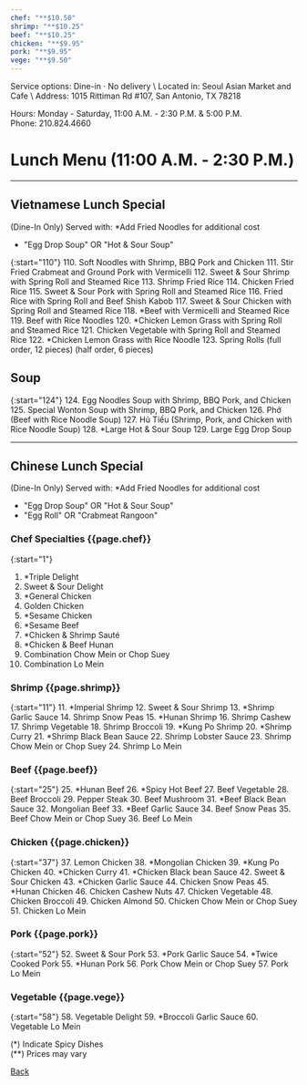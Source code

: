 ```yaml
---
chef: "**$10.50"
shrimp: "**$10.25"
beef: "**$10.25"
chicken: "**$9.95"
pork: "**$9.95"
vege: "**$9.50"
---
```


<link rel="stylesheet" href="assets/css/style.css">
Service options: Dine-in · No delivery \
Located in: Seoul Asian Market and Cafe \
Address: 1015 Rittiman Rd #107, San Antonio, TX 78218

Hours: Monday - Saturday, 11:00 A.M. - 2:30 P.M. & 5:00 P.M. \
Phone: 210.824.4660

# Lunch Menu (11:00 A.M. - 2:30 P.M.)
---
## Vietnamese Lunch Special
(Dine-In Only) Served with: *Add Fried Noodles for additional cost
- "Egg Drop Soup" OR "Hot & Sour Soup"

{:start="110"}
110. Soft Noodles with Shrimp, BBQ Pork and Chicken
111. Stir Fried Crabmeat and Ground Pork with Vermicelli
112. Sweet & Sour Shrimp with Spring Roll and Steamed Rice
113. Shrimp Fried Rice
114. Chicken Fried Rice
115. Sweet & Sour Pork with Spring Roll and Steamed Rice
116. Fried Rice with Spring Roll and Beef Shish Kabob
117. Sweet & Sour Chicken with Spring Roll and Steamed Rice
118. *Beef with Vermicelli and Steamed Rice
119. Beef with Rice Noodles
120. *Chicken Lemon Grass with Spring Roll and Steamed Rice
121. Chicken Vegetable with Spring Roll and Steamed Rice
122. *Chicken Lemon Grass with Rice Noodle
123. Spring Rolls (full order, 12 pieces) (half order, 6 pieces)

## Soup

{:start="124"}
124. Egg Noodles Soup with Shrimp, BBQ Pork, and Chicken
125. Special Wonton Soup with Shrimp, BBQ Pork, and Chicken
126. Phở (Beef with Rice Noodle Soup)
127. Hủ Tiếu (Shrimp, Pork, and Chicken with Rice Noodle Soup)
128. *Large Hot & Sour Soup
129. Large Egg Drop Soup

---
## Chinese Lunch Special
(Dine-In Only) Served with: *Add Fried Noodles for additional cost
- "Egg Drop Soup" OR "Hot & Sour Soup"
- "Egg Roll" OR "Crabmeat Rangoon"

### Chef Specialties {{page.chef}}

{:start="1"}
1. *Triple Delight
2. Sweet & Sour Delight
3. *General Chicken
4. Golden Chicken
5. *Sesame Chicken
6. *Sesame Beef
7. *Chicken & Shrimp Sauté
8. *Chicken & Beef Hunan
9. Combination Chow Mein or Chop Suey
10. Combination Lo Mein

### Shrimp {{page.shrimp}}

{:start="11"}
11. *Imperial Shrimp
12. Sweet & Sour Shrimp
13. *Shrimp Garlic Sauce
14. Shrimp Snow Peas
15. *Hunan Shrimp
16. Shrimp Cashew
17. Shrimp Vegetable
18. Shrimp Broccoli
19. *Kung Po Shrimp
20. *Shrimp Curry
21. *Shrimp Black Bean Sauce
22. Shrimp Lobster Sauce
23. Shrimp Chow Mein or Chop Suey
24. Shrimp Lo Mein

### Beef {{page.beef}}

{:start="25"}
25. *Hunan Beef
26. *Spicy Hot Beef
27. Beef Vegetable
28. Beef Broccoli
29. Pepper Steak
30. Beef Mushroom
31. *Beef Black Bean Sauce
32. Mongolian Beef
33. *Beef Garlic Sauce
34. Beef Snow Peas
35. Beef Chow Mein or Chop Suey
36. Beef Lo Mein

### Chicken {{page.chicken}}

{:start="37"}
37. Lemon Chicken
38. *Mongolian Chicken
39. *Kung Po Chicken
40. *Chicken Curry
41. *Chicken Black bean Sauce
42. Sweet & Sour Chicken
43. *Chicken Garlic Sauce
44. Chicken Snow Peas
45. *Hunan Chicken
46. Chicken Cashew Nuts
47. Chicken Vegetable
48. Chicken Broccoli
49. Chicken Almond
50. Chicken Chow Mein or Chop Suey
51. Chicken Lo Mein

### Pork {{page.pork}}

{:start="52"}
52. Sweet & Sour Pork
53. *Pork Garlic Sauce
54. *Twice Cooked Pork
55. *Hunan Pork
56. Pork Chow Mein or Chop Suey
57. Pork Lo Mein

### Vegetable {{page.vege}}

{:start="58"}
58. Vegetable Delight
59. *Broccoli Garlic Sauce
60. Vegetable Lo Mein

(*) Indicate Spicy Dishes \
(**) Prices may vary

[Back](./)
